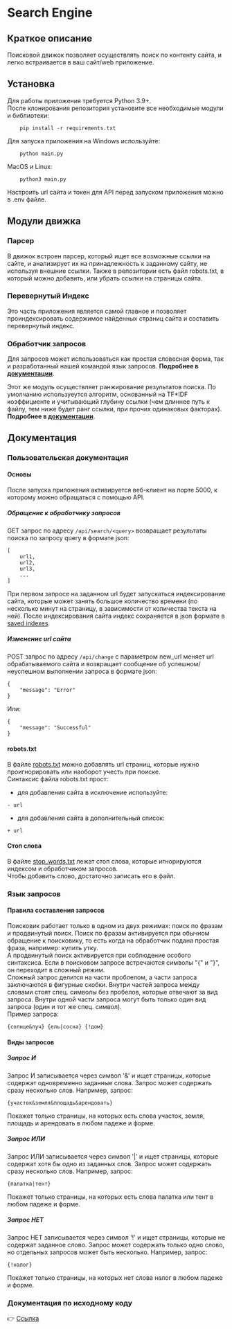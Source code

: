 # Search Engine
## Краткое описание
Поисковой движок позволяет осуществлять поиск 
по контенту сайта, и легко встраивается в ваш сайт/web приложение.
## Установка
Для работы приложения требуется Python 3.9+.  
После клонирования репозитория установите все необходимые модули и библиотеки:
```
    pip install -r requirements.txt
```
Для запуска приложения на Windows используйте:
```
    python main.py
```
MacOS и Linux:
```
    python3 main.py
```
Настроить url сайта и токен для API перед запуском приложения можно в .env
файле.
## Модули движка
### Парсер
В движок встроен парсер, который ищет все возможные ссылки на сайте, 
и анализирует их на принадлежность к заданному сайту, не используя внешние ссылки.
Также в репозитории есть файл robots.txt, в который можно добавить, 
или убрать ссылки на страницы сайта.
### Перевернутый Индекс
Это часть приложения является самой главное и позволяет проиндексировать
содержимое найденных страниц сайта и составить перевернутый индекс.
### Обработчик запросов
Для запросов может использоваться как простая словесная форма, так и 
разработанный нашей командой язык запросов. **Подробнее в [документации](docs/index.md)**.  

Этот же модуль осуществляет ранжирование результатов поиска. 
По умолчанию используеутся алгоритм, основанный на TF*IDF 
коэффициенте и учитывающий глубину ссылки 
(чем длиннее путь к файлу, тем ниже будет ранг ссылки, при прочих 
одинаковых факторах). **Подробнее в [документации](docs/index.md)**.

## Документация
### Пользовательская документация
#### Основы
После запуска приложения активируется веб-клиент на порте 5000, 
к которому можно обращаться с помощью API.
##### Обращение к обработчику запросов
GET запрос по адресу `/api/search/<query>` возвращает результаты поиска
по запросу query в формате json:
```
[
    url1,
    url2,
    url3,
    ...
]
```
При первом запросе на заданном url будет запускаться индексирование сайта,
которые может занять большое количество времени (по несколько минут 
на страницу, в зависимости от количества текста на ней). После индексирования
сайта индекс сохраняется в json формате в [saved indexes](engine/saved%20indexes).
##### Изменение url сайта
POST запрос по адресу `/api/change` с параметром new_url меняет url 
обрабатываемого сайта и возвращает сообщение об успешном/неуспешном 
выполнении запроса в формате json:
```
{
    "message": "Error"
}
```
Или:
```
{
    "message": "Successful"
}
```
#### robots.txt
В файле [robots.txt](engine/robots.txt) можно добавлять url страниц, 
которые нужно проигнорировать или наоборот учесть при поиске.  
Синтаксис файла robots.txt прост:  
- для добавления сайта в исключение используйте:
```
- url
```
- для добавления сайта в дополнительный список:
```
+ url
```
#### Стоп слова
В файле [stop_words.txt](engine/stop_words.txt) лежат стоп слова,
которые игнорируются индексом и обработчиком запросов.  
Чтобы добавить слово, достаточно записать его в файл.
### Язык запросов
#### Правила составления запросов
Поисковик работает только в одном из двух режимах: поиск по фразам и 
продвинутый поиск.
Поиск по фразам активируется при обычном обращение к поисковику, то есть
когда на обработчик подана простая фраза, например: купить утку.  
А продвинутый поиск активируется при соблюдение особого синтаксиса. Если
в поисковом запросе встречаются символы "{" и "}", он переходит в 
сложный режим.  
Сложный запрос делится на части проблелом, а части запроса заключаются в
фигурные скобки. Внутри частей запроса между словами стоят 
спец. символы без пробелов, которые отвечают за вид запроса. Внутри одной 
части запроса могут быть только один вид запроса 
(один и тот же спец. символ).  
Пример запроса:
```
{солнце&луч} {ель|сосна} {!дом}
```
#### Виды запросов
##### Запрос И
Запрос И записывается через символ '&' и ищет страницы, которые содержат
одновременно заданные слова. Запрос может содержать сразу несколько слов. 
Например, запрос: 
```
{участок&земля&площадь&арендовать}
```
Покажет только страницы, на которых есть слова участок, земля, 
площадь и арендовать в любом падеже и форме.
##### Запрос ИЛИ
Запрос ИЛИ записывается через символ '|' и ищет страницы, которые содержат 
хотя бы одно из заданных слов. Запрос может содержать сразу несколько слов.
Например, запрос:
```
{палатка|тент}
```
Покажет только страницы, на которых есть слова палатка или тент
в любом падеже и форме.
##### Запрос НЕТ
Запрос НЕТ записывается через символ '!' и ищет страницы, которые не содержат
заданное слово. Запрос может содержать только одно слово,
но отдельных запросов может быть несколько.
Например, запрос:
```
{!налог}
```
Покажет только страницы, на которых нет слова налог в любом падеже и форме.
### Документация по исходному коду
:point_right: [Ссылка](docs/index.md)